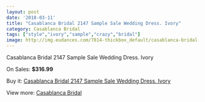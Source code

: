 ```yaml
---
layout: post
date: '2018-03-11'
title: "Casablanca Bridal 2147 Sample Sale Wedding Dress. Ivory"
category: Casablanca Bridal
tags: ["style","ivory","sample","crazy","bridal"]
image: http://img.eudances.com/7814-thickbox_default/casablanca-bridal-2147-sample-sale-wedding-dress-ivory.jpg
---
```

Casablanca Bridal 2147 Sample Sale Wedding Dress. Ivory

On Sales: **$316.99**
<a href="https://www.eudances.com/en/casablanca-bridal/2756-casablanca-bridal-2147-sample-sale-wedding-dress-ivory.html"><amp-img layout="responsive" width="600" height="600" src="//img.eudances.com/7814-thickbox_default/casablanca-bridal-2147-sample-sale-wedding-dress-ivory.jpg" alt="Casablanca Bridal 2147 Sample Sale Wedding Dress. Ivory 0" /></a>
<a href="https://www.eudances.com/en/casablanca-bridal/2756-casablanca-bridal-2147-sample-sale-wedding-dress-ivory.html"><amp-img layout="responsive" width="600" height="600" src="//img.eudances.com/7817-thickbox_default/casablanca-bridal-2147-sample-sale-wedding-dress-ivory.jpg" alt="Casablanca Bridal 2147 Sample Sale Wedding Dress. Ivory 1" /></a>
<a href="https://www.eudances.com/en/casablanca-bridal/2756-casablanca-bridal-2147-sample-sale-wedding-dress-ivory.html"><amp-img layout="responsive" width="600" height="600" src="//img.eudances.com/7816-thickbox_default/casablanca-bridal-2147-sample-sale-wedding-dress-ivory.jpg" alt="Casablanca Bridal 2147 Sample Sale Wedding Dress. Ivory 2" /></a>
<a href="https://www.eudances.com/en/casablanca-bridal/2756-casablanca-bridal-2147-sample-sale-wedding-dress-ivory.html"><amp-img layout="responsive" width="600" height="600" src="//img.eudances.com/7815-thickbox_default/casablanca-bridal-2147-sample-sale-wedding-dress-ivory.jpg" alt="Casablanca Bridal 2147 Sample Sale Wedding Dress. Ivory 3" /></a>

Buy it: [Casablanca Bridal 2147 Sample Sale Wedding Dress. Ivory](https://www.eudances.com/en/casablanca-bridal/2756-casablanca-bridal-2147-sample-sale-wedding-dress-ivory.html "Casablanca Bridal 2147 Sample Sale Wedding Dress. Ivory")

View more: [Casablanca Bridal](https://www.eudances.com/en/4-casablanca-bridal "Casablanca Bridal")